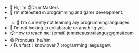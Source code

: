 - 👋 Hi, I’m @DrumMasters
- 👀 I’m interested in programming and game development.
- - 🌱 I’m currently not learning any programming languages
- 💞️ I’m not looking to collaborate on anything yet.
- 📫 How to reach me: [email] johntheaustralianguy@gmail.com
- 😄 Pronouns: he/him
- ⚡ Fun fact: I know over 7 programming languagew.

<!---
DrumMasters/DrumMasters is a ✨ special ✨ repository because its `README.md` (this file) appears on your GitHub profile.
You can click the Preview link to take a look at your changes.
--->
